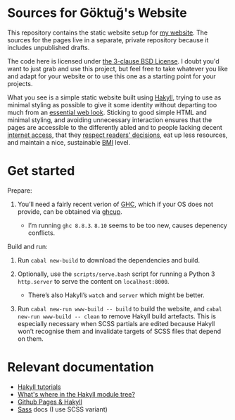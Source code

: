 Sources for Göktuğ's Website
============================

This repository contains the static website setup for [my website][ws].
The sources for the pages live in a separate, private repository because
it includes unpublished drafts.

[ws]: https://www.gkayaalp.com/

The code here is licensed under [the 3-clause BSD License][license].  I
doubt you'd want to just grab and use this project, but feel free to
take whatever you like and adapt for your website or to use this one as
a starting point for your projects.

[license]: ./LICENSE

What you see is a simple static website built using [Hakyll], trying
to use as minimal styling as possible to give it some identity without
departing too much from an [essential web look][mofo].  Sticking to good
simple HTML and minimal styling, and avoiding unnecessary interaction
ensures that the pages are accessible to the differently abled and to
people lacking decent [internet access][netspds], that they [respect
readers' decisions][cascade], eat up less resources, and maintain a nice,
sustainable [BMI][webobesity] level.

[Hakyll]: https://jaspervdj.be/hakyll/
[cascade]: https://www.w3.org/TR/css3-cascade/#cascading-origins
[mofo]: http://motherfuckingwebsite.com/
[netspds]: https://en.wikipedia.org/wiki/List_of_countries_by_Internet_connection_speeds#Average_connection_speeds
[webobesity]: https://idlewords.com/talks/website_obesity.htm

Get started
===========

Prepare:

1) You’ll need a fairly recent verion of [GHC], which if your OS does
   not provide, can be obtained via [ghcup].

   - I’m running `ghc 8.8.3`.  `8.10` seems to be too new, causes
     depenency conflicts.

[GHC]: https://www.haskell.org/ghc/
[ghcup]: https://downloads.haskell.org/~ghcup/

Build and run:

1) Run `cabal new-build` to download the dependencies and build.

2) Optionally, use the `scripts/serve.bash` script for running a
   Python 3 `http.server` to serve the content on `localhost:8000`.

   - There’s also Hakyll’s `watch` and `server` which might be better.

3) Run `cabal new-run www-build -- build` to build the website, and
   `cabal new-run www-build -- clean` to remove Hakyll build
   artefacts.  This is especially necessary when SCSS partials are
   edited because Hakyll won’t recognise them and invalidate targets
   of SCSS files that depend on them.

Relevant documentation
======================

- [Hakyll tutorials][tutidx]
- [What's where in the Hakyll module
  tree?][where]
- [Github Pages & Hakyll][ghpages]
- [Sass] docs (I use SCSS variant)

[where]: https://jaspervdj.be/hakyll/tutorials/a-guide-to-the-hakyll-module-zoo.html
[ghpages]: https://jaspervdj.be/hakyll/tutorials/github-pages-tutorial.html
[tutidx]: https://jaspervdj.be/hakyll/tutorials.html
[Sass]: https://sass-lang.com/documentation
